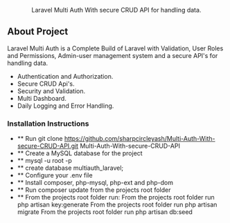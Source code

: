 <p align="center">Laravel Multi Auth With secure CRUD API for handling data.
</p>

## About Project


Laravel Multi Auth is a Complete Build of Laravel with Validation, User Roles and Permissions, Admin-user management system and a secure API's for handling data.

- Authentication and Authorization.
- Secure CRUD Api's.
- Security and Validation.
- Multi Dashboard.
- Daily Logging and Error Handling.

### Installation Instructions

- ** Run git clone https://github.com/sharpcircleyash/Multi-Auth-With-secure-CRUD-API.git Multi-Auth-With-secure-CRUD-API
- ** Create a MySQL database for the project
- ** mysql -u root -p
- ** create database multiauth_laravel;
- ** Configure your .env file
- ** Install composer, php-mysql, php-ext and php-dom
- ** Run composer update from the projects root folder
- ** From the projects root folder run:
        From the projects root folder run php artisan key:generate
        From the projects root folder run php artisan migrate
        From the projects root folder run php artisan db:seed

